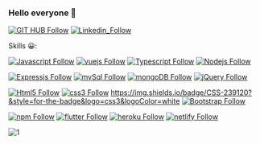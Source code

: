 ### Hello everyone 👋

[![GIT HUB Follow](https://img.shields.io/badge/GitHub-100000?style=for-the-badge&logo=github&logoColor=white)](https://github.com/gonzalonietot)
[![Linkedin_Follow](https://img.shields.io/badge/LinkedIn-0077B5?style=for-the-badge&logo=linkedin&logoColor=white)](https://www.linkedin.com/in/gonzalo-nieto-03508a199/)


Skills 😀: 

[![Javascript Follow](https://img.shields.io/badge/JavaScript-F7DF1E?style=for-the-badge&logo=javascript&logoColor=black)]()
[![vuejs Follow](https://img.shields.io/badge/Vue.js-35495E?style=for-the-badge&logo=vue.js&logoColor=4FC08D)]()
[![Typescript Follow](https://img.shields.io/badge/TypeScript-007ACC?style=for-the-badge&logo=typescript&logoColor=white)]()
[![Nodejs Follow](https://img.shields.io/badge/Node.js-43853D?style=for-the-badge&logo=node.js&logoColor=white)]()

[![Expressjs Follow](https://img.shields.io/badge/Express.js-404D59?style=for-the-badge&logo=express&logoColor=white)]()
[![mySql Follow](https://img.shields.io/badge/MySQL-00000F?style=for-the-badge&logo=mysql&logoColor=white)]()
[![mongoDB Follow](https://img.shields.io/badge/MongoDB-4EA94B?style=for-the-badge&logo=mongodb&logoColor=white)]()
[![jQuery Follow](https://img.shields.io/badge/jQuery-0769AD?style=for-the-badge&logo=jquery&logoColor=white)]()

[![Html5 Follow](https://img.shields.io/badge/HTML5-E34F26?style=for-the-badge&logo=html5&logoColor=white)]()
[![css3 Follow](https://img.shields.io/badge/CSS3-1572B6?style=for-the-badge&logo=css3&logoColor=white)]()
https://img.shields.io/badge/CSS-239120?&style=for-the-badge&logo=css3&logoColor=white
[![Bootstrap Follow](https://img.shields.io/badge/Bootstrap-563D7C?style=for-the-badge&logo=bootstrap&logoColor=white)]()

[![npm Follow](https://img.shields.io/badge/npm-CB3837?style=for-the-badge&logo=npm&logoColor=white)]()
[![flutter Follow](https://img.shields.io/badge/Flutter-02569B?style=for-the-badge&logo=flutter&logoColor=white)]()
[![heroku Follow](https://img.shields.io/badge/Heroku-430098?style=for-the-badge&logo=heroku&logoColor=white)]()
[![netlify Follow](https://img.shields.io/badge/Netlify-00C7B7?style=for-the-badge&logo=netlify&logoColor=white)]()

![1](https://github-readme-stats.vercel.app/api/top-langs/?username=gonzalonietot&theme=blue-green)

